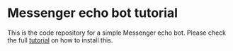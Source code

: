 # Messenger echo bot tutorial
This is the code repository for a simple Messenger echo bot. Please check the full [tutorial][blog-post-url] on how to install this.

[blog-post-url]: tsaprailis.com/2016/06/02/How-to-build-and-deploy-a-Facebook-Messenger-bot-with-Python-and-Flask-a-tutorial

